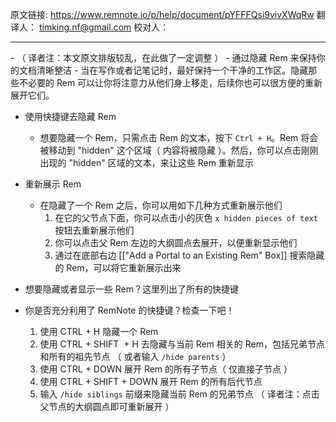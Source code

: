原文链接: https://www.remnote.io/p/help/document/pYFFFQsi9vivXWqRw
翻译人： timking.nf@gmail.com
校对人：

<hr/>
- （ 译者注：本文原文排版较乱，在此做了一定调整 ）
- 通过隐藏 Rem 来保持你的文档清晰整洁
	- 当在写作或者记笔记时，最好保持一个干净的工作区。隐藏那些不必要的 Rem 可以让你将注意力从他们身上移走，后续你也可以很方便的重新展开它们。

- 使用快捷键去隐藏 Rem
	- 想要隐藏一个 Rem，只需点击 Rem 的文本，按下 `Ctrl + H`。Rem 将会被移动到 "hidden" 这个区域（ 内容将被隐藏 ）。然后，你可以点击刚刚出现的 "hidden" 区域的文本，来让这些 Rem 重新显示

- 重新展示 Rem
	- 在隐藏了一个 Rem 之后，你可以用如下几种方式重新展示他们
		1. 在它的父节点下面，你可以点击小的灰色 `x hidden pieces of text` 按钮去重新展示他们
		2. 你可以点击父 Rem 左边的大纲圆点去展开，以便重新显示他们
		3. 通过在底部右边 [["Add a Portal to an Existing Rem" Box]] 搜索隐藏的 Rem，可以将它重新展示出来

- 想要隐藏或者显示一些 Rem？这里列出了所有的快捷键
- 你是否充分利用了 RemNote 的快捷键？检查一下吧！
	1. 使用 CTRL + H 隐藏一个 Rem
	2. 使用 CTRL + SHIFT  + H 去隐藏与当前 Rem 相关的 Rem，包括兄弟节点和所有的祖先节点 （ 或者输入 `/hide parents` ）
	3. 使用 CTRL + DOWN 展开 Rem 的所有子节点（ 仅直接子节点 ）
	4. 使用 CTRL + SHIFT + DOWN 展开 Rem 的所有后代节点
	5. 输入 `/hide siblings` 前缀来隐藏当前 Rem 的兄弟节点 （ 译者注：点击父节点的大纲圆点即可重新展开 ）